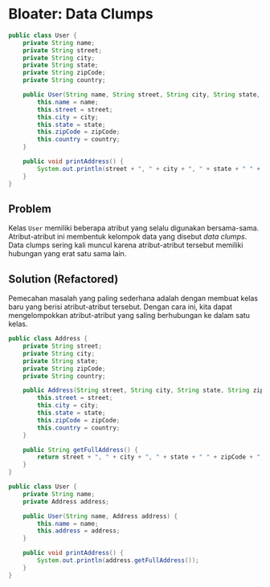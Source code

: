 # Bloater: Data Clumps
```java
public class User {
    private String name;
    private String street;
    private String city;
    private String state;
    private String zipCode;
    private String country;

    public User(String name, String street, String city, String state, String zipCode, String country) {
        this.name = name;
        this.street = street;
        this.city = city;
        this.state = state;
        this.zipCode = zipCode;
        this.country = country;
    }

    public void printAddress() {
        System.out.println(street + ", " + city + ", " + state + " " + zipCode + ", " + country);
    }
}
```

## Problem
Kelas `User` memiliki beberapa atribut yang selalu digunakan bersama-sama. Atribut-atribut ini membentuk kelompok data yang disebut _data clumps_. Data clumps sering kali muncul karena atribut-atribut tersebut memiliki hubungan yang erat satu sama lain.

## Solution (Refactored)
Pemecahan masalah yang paling sederhana adalah dengan membuat kelas baru yang berisi atribut-atribut tersebut. Dengan cara ini, kita dapat mengelompokkan atribut-atribut yang saling berhubungan ke dalam satu kelas.

```java
public class Address {
    private String street;
    private String city;
    private String state;
    private String zipCode;
    private String country;

    public Address(String street, String city, String state, String zipCode, String country) {
        this.street = street;
        this.city = city;
        this.state = state;
        this.zipCode = zipCode;
        this.country = country;
    }

    public String getFullAddress() {
        return street + ", " + city + ", " + state + " " + zipCode + ", " + country;
    }
}

public class User {
    private String name;
    private Address address;

    public User(String name, Address address) {
        this.name = name;
        this.address = address;
    }

    public void printAddress() {
        System.out.println(address.getFullAddress());
    }
}
```